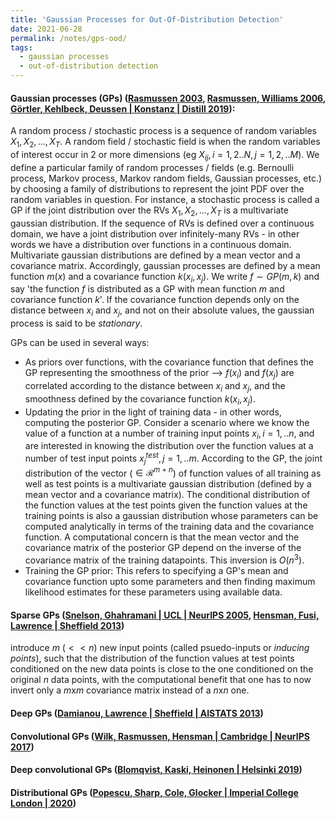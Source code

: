```yaml
---
title: 'Gaussian Processes for Out-Of-Distribution Detection'
date: 2021-06-28
permalink: /notes/gps-ood/
tags:
  - gaussian processes
  - out-of-distribution detection
---
```


#### Gaussian processes (GPs) ([Rasmussen 2003](https://link.springer.com/content/pdf/10.1007%2F978-3-540-28650-9_4.pdf), [Rasmussen, Williams 2006](http://www.gaussianprocess.org/gpml/chapters/RW.pdf), [Görtler, Kehlbeck, Deussen | Konstanz | Distill 2019](https://distill.pub/2019/visual-exploration-gaussian-processes/)):
 A random process / stochastic process is a sequence of random variables $X_1, X_2, ..., X_T$.
 A random field / stochastic field is when the random variables of interest occur in 2 or more dimensions (eg $X_{ij}, i=1, 2..N, j=1,2,..M$).
 We define a particular family of random processes / fields (e.g. Bernoulli process, Markov process, Markov random fields, Gaussian processes, etc.)
 by choosing a family of distributions to represent the joint PDF over the random variables in question.
 For instance, a stochastic process is called a GP if the joint distribution over the RVs $X_1, X_2, ..., X_T$ is a multivariate gaussian distribution.
 If the sequence of RVs is defined over a continuous domain, we have a joint distribution over infinitely-many RVs -
 in other words we have a distribution over functions in a continuous domain. Multivariate gaussian distributions are defined by a mean vector and a covariance matrix.
 Accordingly, gaussian processes are defined by a mean function $m(x)$ and a covariance function $k(x_i, x_j)$.
 We write $f \sim GP(m, k)$ and say 'the function $f$ is distributed as a GP with mean function $m$ and covariance function $k$'.
 If the covariance function depends only on the distance between $x_i$ and $x_j$, and not on their absolute values, the gaussian process is said to be $\textit{stationary}$.

 GPs can be used in several ways:
  * As priors over functions, with the covariance function that defines the GP representing the smoothness of the prior -->
  $f(x_i)$ and $f(x_j)$ are correlated according to the distance between $x_i$ and $x_j$, and the smoothness defined by the covariance function $k(x_i, x_j)$.
  * Updating the prior in the light of training data - in other words, computing the posterior GP.
  Consider a scenario where we know the value of a function at a number of training input points $x_i, i=1, .. n$,
  and are interested in knowing the distribution over the function values at a number of test input points $x_j^{test}, j=1, .. m$.
  According to the GP, the joint distribution of the vector ($\in \mathcal{R}^{m+n}$) of function values of all training as well as test points
  is a multivariate gaussian distribution (defined by a mean vector and a covariance matrix).
  The conditional distribution of the function values at the test points given the function values at the training points is also
  a gaussian distribution whose parameters can be computed analytically in terms of the training data and the covariance function.
  A computational concern is that the mean vector and the covariance matrix of the posterior GP depend on the inverse of the covariance matrix of the training datapoints.
  This inversion is $O(n^3)$.
  * Training the GP prior: This refers to specifying a GP's mean and covariance function upto some parameters
  and then finding maximum likelihood estimates for these parameters using available data.

#### Sparse GPs ([Snelson, Ghahramani | UCL | NeurIPS 2005](http://citeseerx.ist.psu.edu/viewdoc/download?doi=10.1.1.60.2209&rep=rep1&type=pdf), [Hensman, Fusi, Lawrence | Sheffield 2013](https://arxiv.org/ftp/arxiv/papers/1309/1309.6835.pdf))
introduce $m$ ($<< n$) new input points (called psuedo-inputs or $\textit{inducing points}$),
such that the distribution of the function values at test points conditioned on the new data points is close to the one conditioned on the original $n$ data points,
with the computational benefit that one has to now invert only a $m$x$m$ covariance matrix instead of a $n$x$n$ one.
    

#### Deep GPs ([Damianou, Lawrence | Sheffield | AISTATS 2013](http://proceedings.mlr.press/v31/damianou13a.pdf))

#### Convolutional GPs ([Wilk, Rasmussen, Hensman | Cambridge | NeurIPS 2017](https://arxiv.org/pdf/1709.01894.pdf))

#### Deep convolutional GPs ([Blomqvist, Kaski, Heinonen | Helsinki 2019](https://arxiv.org/pdf/1810.03052.pdf))

#### Distributional GPs ([Popescu, Sharp, Cole, Glocker | Imperial College London | 2020](https://arxiv.org/pdf/2010.14877.pdf))
